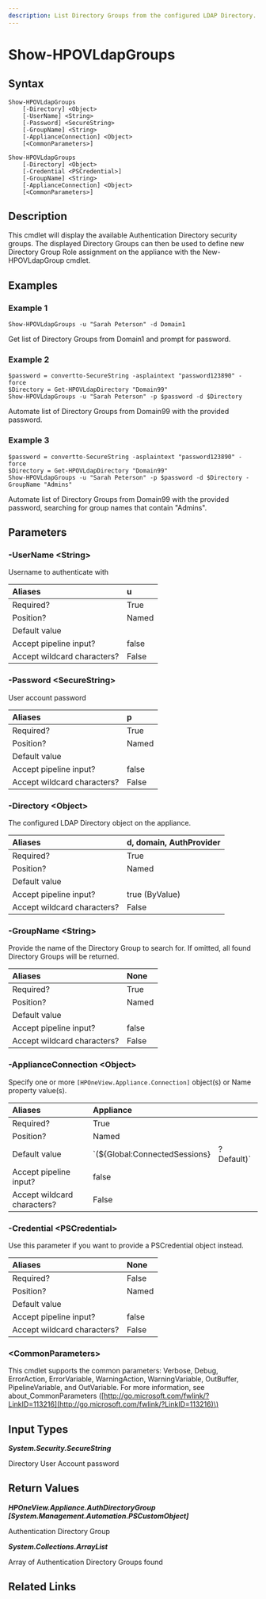 ```yaml
---
description: List Directory Groups from the configured LDAP Directory.
---
```


# Show-HPOVLdapGroups

## Syntax

```text
Show-HPOVLdapGroups
    [-Directory] <Object>
    [-UserName] <String>
    [-Password] <SecureString>
    [-GroupName] <String>
    [-ApplianceConnection] <Object>
    [<CommonParameters>]
```

```text
Show-HPOVLdapGroups
    [-Directory] <Object>
    [-Credential <PSCredential>]
    [-GroupName] <String>
    [-ApplianceConnection] <Object>
    [<CommonParameters>]
```

## Description

This cmdlet will display the available Authentication Directory security groups. The displayed Directory Groups can then be used to define new Directory Group Role assignment on the appliance with the New-HPOVLdapGroup cmdlet.

## Examples

### Example 1

```text
Show-HPOVLdapGroups -u "Sarah Peterson" -d Domain1
```

Get list of Directory Groups from Domain1 and prompt for password.

### Example 2

```text
$password = convertto-SecureString -asplaintext "password123890" -force
$Directory = Get-HPOVLdapDirectory "Domain99"
Show-HPOVLdapGroups -u "Sarah Peterson" -p $password -d $Directory
```

Automate list of Directory Groups from Domain99 with the provided password.

### Example 3

```text
$password = convertto-SecureString -asplaintext "password123890" -force
$Directory = Get-HPOVLdapDirectory "Domain99"
Show-HPOVLdapGroups -u "Sarah Peterson" -p $password -d $Directory -GroupName "Admins"
```

Automate list of Directory Groups from Domain99 with the provided password, searching for group names that contain "Admins".

## Parameters

### -UserName &lt;String&gt;

Username to authenticate with

| Aliases | u |
| :--- | :--- |
| Required? | True |
| Position? | Named |
| Default value |  |
| Accept pipeline input? | false |
| Accept wildcard characters? | False |

### -Password &lt;SecureString&gt;

User account password

| Aliases | p |
| :--- | :--- |
| Required? | True |
| Position? | Named |
| Default value |  |
| Accept pipeline input? | false |
| Accept wildcard characters? | False |

### -Directory &lt;Object&gt;

The configured LDAP Directory object on the appliance.

| Aliases | d, domain, AuthProvider |
| :--- | :--- |
| Required? | True |
| Position? | Named |
| Default value |  |
| Accept pipeline input? | true \(ByValue\) |
| Accept wildcard characters? | False |

### -GroupName &lt;String&gt;

Provide the name of the Directory Group to search for. If omitted, all found Directory Groups will be returned.

| Aliases | None |
| :--- | :--- |
| Required? | True |
| Position? | Named |
| Default value |  |
| Accept pipeline input? | false |
| Accept wildcard characters? | False |

### -ApplianceConnection &lt;Object&gt;

Specify one or more `[HPOneView.Appliance.Connection]` object\(s\) or Name property value\(s\).

| Aliases | Appliance |  |
| :--- | :--- | :--- |
| Required? | True |  |
| Position? | Named |  |
| Default value | \`\(${Global:ConnectedSessions} | ? Default\)\` |
| Accept pipeline input? | false |  |
| Accept wildcard characters? | False |  |

### -Credential &lt;PSCredential&gt;

Use this parameter if you want to provide a PSCredential object instead.

| Aliases | None |
| :--- | :--- |
| Required? | False |
| Position? | Named |
| Default value |  |
| Accept pipeline input? | false |
| Accept wildcard characters? | False |

### &lt;CommonParameters&gt;

This cmdlet supports the common parameters: Verbose, Debug, ErrorAction, ErrorVariable, WarningAction, WarningVariable, OutBuffer, PipelineVariable, and OutVariable. For more information, see about\_CommonParameters \([http://go.microsoft.com/fwlink/?LinkID=113216](http://go.microsoft.com/fwlink/?LinkID=113216)\)

## Input Types

_**System.Security.SecureString**_

Directory User Account password

## Return Values

_**HPOneView.Appliance.AuthDirectoryGroup \[System.Management.Automation.PSCustomObject\]**_

Authentication Directory Group

_**System.Collections.ArrayList**_

Array of Authentication Directory Groups found

## Related Links

